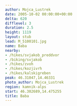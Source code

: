 ```yaml
---
author: Mojca_Lustrek
date: 2005-10-02 00:00:00+00:00
delta: 620
difflevel: 3
duration: 2.5
height: 1119
layout: stub
lead: M_5100101.jpg
name: Baba
nearby:
- /hikes/svjakob_preddvor
- /biking/svjakob
- /hikes/zvoh
- /hikes/kozjivrh
- /hikes/kalskigreben
peak: 46.31047,14.46331
photo_author: Mojca_Lustrek
region: kamnik-alps
start: 46.302689,14.475255
title: Baba
---
```


